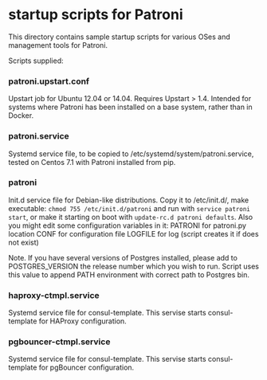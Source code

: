 # startup scripts for Patroni

This directory contains sample startup scripts for various OSes
and management tools for Patroni.

Scripts supplied:

### patroni.upstart.conf

Upstart job for Ubuntu 12.04 or 14.04.  Requires Upstart > 1.4. Intended for systems where Patroni has been installed on a base system, rather than in Docker.

### patroni.service
Systemd service file, to be copied to /etc/systemd/system/patroni.service, tested on Centos 7.1 with Patroni installed from pip.

### patroni
Init.d service file for Debian-like distributions. Copy it to /etc/init.d/, make executable:
```chmod 755 /etc/init.d/patroni``` and run with ```service patroni start```, or make it starting on boot with ```update-rc.d patroni defaults```. Also you might edit some configuration variables in it:
PATRONI for patroni.py location
CONF for configuration file
LOGFILE for log (script creates it if does not exist)

Note. If you have several versions of Postgres installed, please add to POSTGRES_VERSION the release number which you wish to run. Script uses this value to append PATH environment with correct path to Postgres bin.

### haproxy-ctmpl.service
Systemd service file for consul-template. This servise starts consul-template for HAProxy configuration.


### pgbouncer-ctmpl.service
Systemd service file for consul-template. This servise starts consul-template for pgBouncer configuration.
